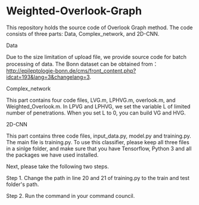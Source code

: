# Weighted-Overlook-Graph
This repository holds the source code of Overlook Graph method.
The code consists of three parts: Data, Complex_network, and 2D-CNN.

Data

Due to the size limitation of upload file, we provide source code for batch processing of data. The Bonn dataset can be obtained from：http://epileptologie-bonn.de/cms/front_content.php?idcat=193&lang=3&changelang=3.

Complex_network

This part contains four code files, LVG.m, LPHVG.m, overlook.m, and Weighted_Overlook.m. In LPVG and LPHVG, we set the variable L of limited number of penetrations. When you set L to 0, you can build VG and HVG.

2D-CNN

This part contains three code files, input_data.py, model.py and training.py. The main file is training.py. To use this classifier, please keep all three files in a sinlge folder, and make sure that you have Tensorflow, Python 3 and all the packages we have used installed.

Next, please take the following two steps.

  Step 1. Change the path in line 20 and 21 of training.py to the train and test folder's path.
  
  Step 2. Run the command in your command council.
